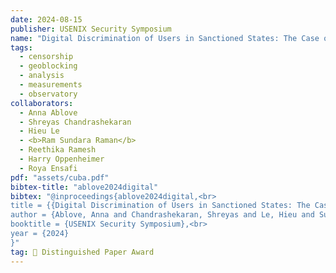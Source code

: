 ```yaml
---
date: 2024-08-15
publisher: USENIX Security Symposium
name: "Digital Discrimination of Users in Sanctioned States: The Case of the Cuba Embargo"
tags:
  - censorship
  - geoblocking
  - analysis
  - measurements
  - observatory
collaborators:
  - Anna Ablove 
  - Shreyas Chandrashekaran
  - Hieu Le
  - <b>Ram Sundara Raman</b>
  - Reethika Ramesh
  - Harry Oppenheimer
  - Roya Ensafi
pdf: "assets/cuba.pdf"
bibtex-title: "ablove2024digital"
bibtex: "@inproceedings{ablove2024digital,<br>
title = {{Digital Discrimination of Users in Sanctioned States: The Case of the Cuba Embargo}},<br>
author = {Ablove, Anna and Chandrashekaran, Shreyas and Le, Hieu and Sundara Raman, Ram and Ramesh, Rethika and Ensafi, Roya},<br>
booktitle = {USENIX Security Symposium},<br>
year = {2024}
}"
tag: 🏅 Distinguished Paper Award
---
```

